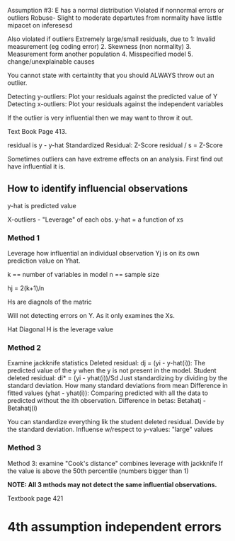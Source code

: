 Assumption #3: E has a normal distribution
Violated if nonnormal errors or outliers
Robuse- Slight to moderate departutes from normality have listtle mipacet on inferesesd

Also violated if outliers
Extremely large/small residuals, due to 
1: Invalid measurement (eg coding error)
2. Skewness (non normality)
3. Measurement form another population
4. Misspecified model
5. change/unexplainable causes

You cannot state with certaintity that you should ALWAYS throw out an outlier.

Detecting y-outliers: Plot your residuals against the predicted value of Y
Detecting x-outliers: Plot your residuals against the independent variables

If the outlier is very influential then we may want to throw it out.

Text Book Page 413.

residual is y - y-hat
Standardized Residual: Z-Score
residual / s = Z-Score

Sometimes outliers can have extreme effects on an analysis.  First find out have influential it is.

## How to identify influencial observations

y-hat is predicted value

X-outliers - "Leverage" of each obs.
y-hat = a function of xs

### Method 1
Leverage how influential an individual observation Yj is on its own prediction value on Yhat.

k == number of variables in model
n == sample size

hj = 2(k+1)/n

Hs are diagnols of the matric

Will not detecting errors on Y.  As it only examines the Xs.

Hat Diagonal H is the leverage value

### Method 2
Examine jackknife statistics
Deleted residual: dj = (yi - y-hat(i)):  The predicted value of the y when the y is not present in the model.
Student deleted residual: di* = (yi - yhat(i))/Sd  Just standardizing by dividing by the standard deviation.  How many standard deviations from mean
Difference in fitted values (yhat - yhat(i)):  Comparing predicted with all the data to predicted without the ith observation. 
Difference in betas: Betahatj - Betahatj(i)

You can standardize everything lik the student deleted residual.  Devide by the standard deviation.
Influense w/respect to y-values: "large" values

### Method 3
Method 3: examine "Cook's distance"
combines leverage with jackknife
If the value is above the 50th percentile (numbers bigger than 1)

**NOTE: All 3 mthods may not detect the same influential observations.**

Textbook page 421


# 4th assumption independent errors
